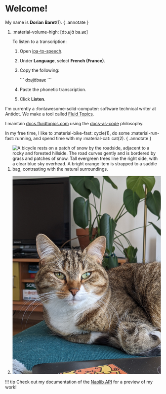 # Welcome!

My name is **Dorian Baret**(1).
{ .annotate }

1.  :material-volume-high: <span class="phonetics">[dɔ.ʁjɑ̃ ba.ʁɛ]</span>

    To listen to a transcription:

    1. Open [ipa-to-speech](https://www.antvaset.com/ipa-to-speech).
    2. Under **Language**, select **French (France)**.
    3. Copy the following:
        
        <div class="phonetics">
        ```
        dɔʁjɑ̃baʁɛ
        ```
        </div>

    4. Paste the phonetic transcription.
    5. Click **Listen**.

I'm currently a <span class="do_not_break">:fontawesome-solid-computer: software</span> technical writer at Antidot. We make a tool called [Fluid&nbsp;Topics](https://www.fluidtopics.com/).

I maintain [docs.fluidtopics.com](https://docs.fluidtopics.com/) using the [docs-as-code](about.md) philosophy.

In my free time, I like to <span id="bikeHover" class="do_not_break">:material-bike-fast: cycle(1)</span>, do some <span class="do_not_break">:material-run-fast: running</span>, and spend time with my <span class="do_not_break">:material-cat: cat(2)</span>.
{ .annotate }

1. ![A bicycle rests on a patch of snow by the roadside, adjacent to a rocky and forested hillside. The road curves gently and is bordered by grass and patches of snow. Tall evergreen trees line the right side, with a clear blue sky overhead. A bright orange item is strapped to a saddle bag, contrasting with the natural surroundings.](./images/velo.jpg)

2. ![A tabby cat with green eyes is lying on a blue cushioned surface in a cozy living room. Behind the cat, there's a television and a bookshelf with board games like Scrabble visible. A large, leafy houseplant is positioned in the background, adding a touch of greenery to the room. The cat looks directly at the camera with a relaxed expression.](./images/cat.jpg)

!!! tip
    Check out my documentation of the [Naolib API](naolib_api.md) for a preview of my work!
